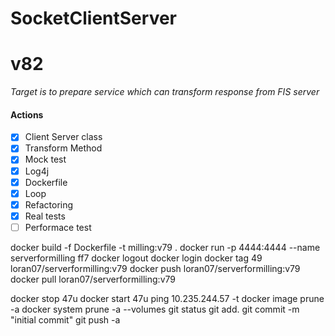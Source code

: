 # SocketClientServer
# v82
*Target is to prepare service which can transform response from FIS server*  

#### Actions
- [x] Client Server class
- [x] Transform Method  
- [x] Mock test
- [x] Log4j
- [x] Dockerfile
- [x] Loop
- [x] Refactoring
- [x] Real tests
- [ ] Performace test

docker build -f Dockerfile -t milling:v79 .
   docker run -p 4444:4444 --name serverformilling ff7
   docker logout
docker login 
docker tag 49 loran07/serverformilling:v79
docker push loran07/serverformilling:v79
docker pull loran07/serverformilling:v79

docker stop 47u
docker start 47u
ping 10.235.244.57 -t
docker image prune -a
docker system prune -a --volumes
git status
git add. 
git commit -m "initial commit"
git push -a
